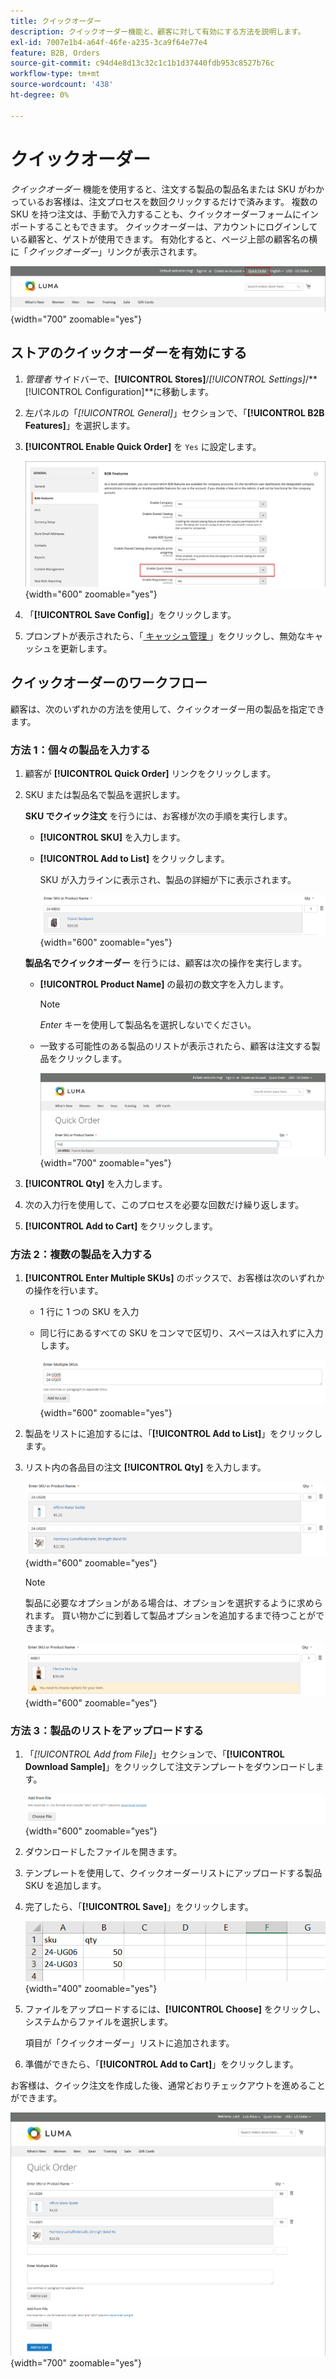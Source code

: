```yaml
---
title: クイックオーダー
description: クイックオーダー機能と、顧客に対して有効にする方法を説明します。
exl-id: 7007e1b4-a64f-46fe-a235-3ca9f64e77e4
feature: B2B, Orders
source-git-commit: c94d4e8d13c32c1c1b1d37440fdb953c8527b76c
workflow-type: tm+mt
source-wordcount: '438'
ht-degree: 0%

---
```


# クイックオーダー

_クイックオーダー_ 機能を使用すると、注文する製品の製品名または SKU がわかっているお客様は、注文プロセスを数回クリックするだけで済みます。 複数の SKU を持つ注文は、手動で入力することも、クイックオーダーフォームにインポートすることもできます。 クイックオーダーは、アカウントにログインしている顧客と、ゲストが使用できます。 有効化すると、ページ上部の顧客名の横に「_クイックオーダー_」リンクが表示されます。

![ クイック注文リンク ](./assets/quick-order-link.png){width="700" zoomable="yes"}

## ストアのクイックオーダーを有効にする

1. _管理者_ サイドバーで、**[!UICONTROL Stores]**/_[!UICONTROL Settings]_/**[!UICONTROL Configuration]**に移動します。

1. 左パネルの「_[!UICONTROL General]_」セクションで、「**[!UICONTROL B2B Features]**」を選択します。

1. **[!UICONTROL Enable Quick Order]** を `Yes` に設定します。

   ![ クイック注文を有効にする ](./assets/quick-orders-config.png){width="600" zoomable="yes"}

1. 「**[!UICONTROL Save Config]**」をクリックします。

1. プロンプトが表示されたら、「[ キャッシュ管理 ](../systems/cache-management.md)」をクリックし、無効なキャッシュを更新します。

## クイックオーダーのワークフロー

顧客は、次のいずれかの方法を使用して、クイックオーダー用の製品を指定できます。

### 方法 1：個々の製品を入力する

1. 顧客が **[!UICONTROL Quick Order]** リンクをクリックします。

1. SKU または製品名で製品を選択します。

   **SKU でクイック注文** を行うには、お客様が次の手順を実行します。

   - **[!UICONTROL SKU]** を入力します。

   - **[!UICONTROL Add to List]** をクリックします。

     SKU が入力ラインに表示され、製品の詳細が下に表示されます。

     ![ クイックオーダー詳細 ](./assets/quick-order-product-detail.png){width="600" zoomable="yes"}

   **製品名でクイックオーダー** を行うには、顧客は次の操作を実行します。

   - **[!UICONTROL Product Name]** の最初の数文字を入力します。

     >[!NOTE]
     >
     >_Enter_ キーを使用して製品名を選択しないでください。

   - 一致する可能性のある製品のリストが表示されたら、顧客は注文する製品をクリックします。

     ![ クリックして製品名を選択 ](./assets/quick-order-product-name.png){width="700" zoomable="yes"}

1. **[!UICONTROL Qty]** を入力します。

1. 次の入力行を使用して、このプロセスを必要な回数だけ繰り返します。

1. **[!UICONTROL Add to Cart]** をクリックします。

### 方法 2：複数の製品を入力する

1. **[!UICONTROL Enter Multiple SKUs]** のボックスで、お客様は次のいずれかの操作を行います。

   - 1 行に 1 つの SKU を入力

   - 同じ行にあるすべての SKU をコンマで区切り、スペースは入れずに入力します。

     ![ 複数の SKU を入力 ](./assets/quick-order-skus.png){width="600" zoomable="yes"}

1. 製品をリストに追加するには、「**[!UICONTROL Add to List]**」をクリックします。

1. リスト内の各品目の注文 **[!UICONTROL Qty]** を入力します。

   ![ クイック注文リスト ](./assets/quick-order-skus-detail.png){width="600" zoomable="yes"}

   >[!NOTE]
   >
   >製品に必要なオプションがある場合は、オプションを選択するように求められます。 買い物かごに到着して製品オプションを追加するまで待つことができます。

   ![ オプションの選択 ](./assets/quick-order-skus-product-options.png){width="600" zoomable="yes"}

### 方法 3：製品のリストをアップロードする

1. 「_[!UICONTROL Add from File]_」セクションで、「**[!UICONTROL Download Sample]**」をクリックして注文テンプレートをダウンロードします。

   ![ ファイルから追加 ](./assets/quick-order-skus-add-from-file.png){width="600" zoomable="yes"}

1. ダウンロードしたファイルを開きます。

1. テンプレートを使用して、クイックオーダーリストにアップロードする製品 SKU を追加します。

1. 完了したら、「**[!UICONTROL Save]**」をクリックします。

   ![ アップロードする SKU](./assets/quick-order-skus-add-from-file-sample.png){width="400" zoomable="yes"}

1. ファイルをアップロードするには、**[!UICONTROL Choose]** をクリックし、システムからファイルを選択します。

   項目が「クイックオーダー」リストに追加されます。

1. 準備ができたら、「**[!UICONTROL Add to Cart]**」をクリックします。

お客様は、クイック注文を作成した後、通常どおりチェックアウトを進めることができます。

![ クイックオーダー ](./assets/quick-order-add-to-cart.png){width="700" zoomable="yes"}
